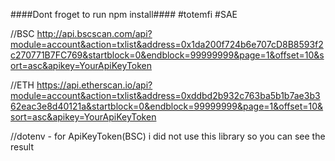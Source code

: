 ####Dont froget to run npm install####
#totemfi
#SAE


//BSC
http://api.bscscan.com/api?module=account&action=txlist&address=0x1da200f724b6e707cD8B8593f2c270771B7FC769&startblock=0&endblock=99999999&page=1&offset=10&sort=asc&apikey=YourApiKeyToken

//ETH
https://api.etherscan.io/api?module=account&action=txlist&address=0xddbd2b932c763ba5b1b7ae3b362eac3e8d40121a&startblock=0&endblock=99999999&page=1&offset=10&sort=asc&apikey=YourApiKeyToken


//dotenv - for ApiKeyToken(BSC)
i did not use this library so you can see the result 
